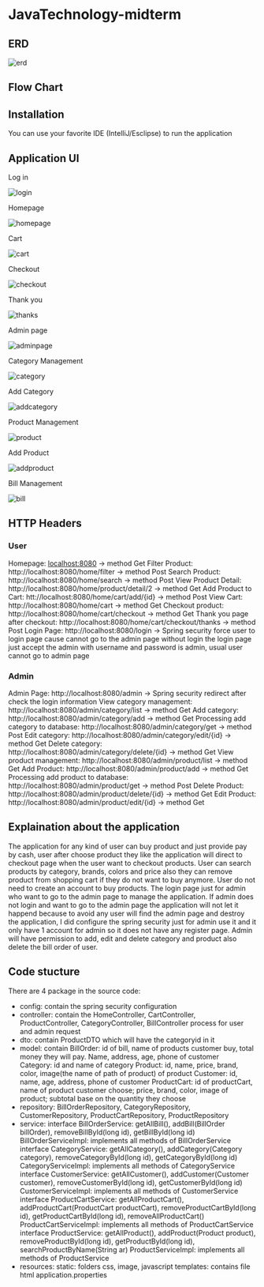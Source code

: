 # JavaTechnology-midterm
## ERD
![erd](https://user-images.githubusercontent.com/74971162/230759390-5cad6c94-b15d-4f07-8d52-3a676a422575.png)
## Flow Chart

## Installation
You can use your favorite IDE (IntelliJ/Esclipse) to run the application

## Application UI
Log in

![login](https://user-images.githubusercontent.com/74971162/230759829-374e03dd-a730-415a-bad4-a5162a921ca0.png)

Homepage

![homepage](https://user-images.githubusercontent.com/74971162/230759759-50fb46a4-6460-4169-b515-6fe3751b5847.png)

Cart

![cart](https://user-images.githubusercontent.com/74971162/230759792-d2b76f03-2f4f-4c79-8ae1-1798d42f4ff1.png)

Checkout

![checkout](https://user-images.githubusercontent.com/74971162/230759802-32e236d4-2340-44f6-b646-69985439fee8.png)

Thank you 

![thanks](https://user-images.githubusercontent.com/74971162/230759809-7ab9a60d-cffa-4809-99a6-03689f1f178c.png)

Admin page

![adminpage](https://user-images.githubusercontent.com/74971162/230759820-3ae4d746-b644-420e-a409-756913c863b1.png)

Category Management

![category](https://user-images.githubusercontent.com/74971162/230759847-e0b1e8c3-e6b9-4db4-9b5a-b035eec3964f.png)

Add Category

![addcategory](https://user-images.githubusercontent.com/74971162/230759861-466b3d67-af6b-49ba-a512-e18bdccedac3.png)

Product Management

![product](https://user-images.githubusercontent.com/74971162/230759870-3af773aa-98d5-4506-a317-987ce0f7b2f0.png)

Add Product

![addproduct](https://user-images.githubusercontent.com/74971162/230759877-d4570bdd-347d-4270-a631-cc324163fa27.png)

Bill Management

![bill](https://user-images.githubusercontent.com/74971162/230759883-91c0cb5a-2c24-473e-8388-dc0340d854cc.png)

## HTTP Headers
### User
Homepage: [localhost:8080](http://localhost:8080/) -> method Get
Filter Product: http://localhost:8080/home/filter -> method Post
Search Product: http://localhost:8080/home/search -> method Post
View Product Detail: http://localhost:8080/home/product/detail/2 -> method Get
Add Product to Cart: htt://localhost:8080/home/cart/add/{id} -> method Post
View Cart: http://localhost:8080/home/cart -> method Get
Checkout product: http://localhost:8080/home/cart/checkout -> method Get
Thank you page after checkout: http://localhost:8080/home/cart/checkout/thanks -> method Post 
Login Page: http://localhost:8080/login -> Spring security force user to login page cause cannot go to the admin page without login the login page just accept the admin with username and password is admin, usual user cannot go to admin page
### Admin
Admin Page: http://localhost:8080/admin -> Spring security redirect after check the login information
View category management: http://localhost:8080/admin/category/list -> method Get
Add category: http://localhost:8080/admin/category/add -> method Get
Processing add category to database: http://localhost:8080/admin/category/get -> method Post
Edit category: http://localhost:8080/admin/category/edit/{id} -> method Get
Delete category: http://localhost:8080/admin/category/delete/{id} -> method Get
View product management: http://localhost:8080/admin/product/list -> method Get
Add Product: http://localhost:8080/admin/product/add -> method Get
Processing add product to database: http://localhost:8080/admin/product/get -> method Post 
Delete Product: http://localhost:8080/admin/product/delete/{id} -> method Get
Edit Product: http://localhost:8080/admin/product/edit/{id} -> method Get

## Explaination about the application
The application for any kind of user can buy product and just provide pay by cash, user after choose product they like the application will direct to checkout page when the user want to checkout products. User can search products by category, brands, colors and price also they can remove product from shopping cart if they do not want to buy anymore. User do not need to create an account to buy products. 
The login page just for admin who want to go to the admin page to manage the application. If admin does not login and want to go to the admin page the application will not let it happend because to avoid any user will find the admin page and destroy the application, I did configure the spring security just for admin use it and it only have 1 account for admin so it does not have any register page. Admin will have permission to add, edit and delete category and product also delete the bill order of user.

## Code stucture 
There are 4 package in the source code:
  + config: contain the spring security configuration
  + controller: contain the HomeController, CartController, ProductController, CategoryController, BillController process for user and admin request
  + dto: contain ProductDTO which will have the categoryid in it 
  + model: 
      contain BillOrder: id of bill, name of products customer buy, total money they will pay. Name, address, age, phone of customer  
      Category: id and name of category
      Product: id, name, price, brand, color, image(the name of path of product) of product
      Customer: id, name, age, address, phone of customer
      ProductCart: id of productCart, name of product customer choose; price, brand, color, image of product; subtotal base on the quantity they choose
  + repository: BillOrderRepository, CategoryRepository, CustomerRepository, ProductCartRepository, ProductRepository
  + service: 
      interface BillOrderService: getAllBill(), addBill(BillOrder billOrder), removeBillById(long id), getBillById(long id)
      BillOrderServiceImpl: implements all methods of BillOrderService
      interface CategoryService: getAllCategory(), addCategory(Category category), removeCategoryById(long id), getCategoryById(long id)
      CategoryServiceImpl: implements all methods of CategoryService
      interface CustomerService: getAllCustomer(), addCustomer(Customer customer), removeCustomerById(long id), getCustomerById(long id)
      CustomerServiceImpl: implements all methods of CustomerService
      interface ProductCartService: getAllProductCart(), addProductCart(ProductCart productCart), removeProductCartById(long id), getProductCartById(long id),               removeAllProductCart()
      ProductCartServiceImpl: implements all methods of ProductCartService
      interface ProductService: getAllProduct(), addProduct(Product product), removeProductById(long id), getProductById(long id), searchProductByName(String ar)
      ProductServiceImpl: implements all methods of ProductService
  + resources: 
      static: folders css, image, javascript
      templates: contains file html
      application.properties








